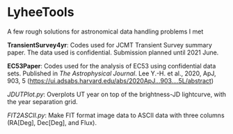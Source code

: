 # LyheeTools
A few rough solutions for astronomical data handling problems I met

**TransientSurvey4yr**: Codes used for JCMT Transient Survey summary paper. The data used is confidential. Submission planned until 2021 June.

**EC53Paper**: Codes used for the analysis of EC53 using confidential data sets. Published in *The Astrophysical Journal*. Lee Y.-H. et al., 2020, ApJ, 903, 5 (https://ui.adsabs.harvard.edu/abs/2020ApJ...903....5L/abstract)

*JDUTPlot.py*: Overplots UT year on top of the brightness-JD lightcurve, with the year separation grid.

*FIT2ASCII.py*: Make FIT format image data to ASCII data with three columns (RA[Deg], Dec[Deg], and Flux).
